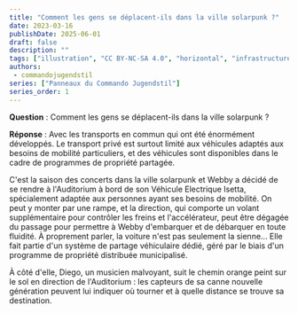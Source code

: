 ```yaml
---
title: "Comment les gens se déplacent-ils dans la ville solarpunk ?"
date: 2023-03-16
publishDate: 2025-06-01
draft: false
description: ""
tags: ["illustration", "CC BY-NC-SA 4.0", "horizontal", "infrastructure", "transport", "city"]
authors:
 - commandojugendstil
series: ["Panneaux du Commando Jugendstil"]
series_order: 1
---
```


**Question** :
Comment les gens se déplacent-ils dans la ville solarpunk ?

**Réponse** :
Avec les transports en commun qui ont été énormément développés. Le transport privé est surtout limité aux véhicules adaptés aux besoins de mobilité particuliers, et des véhicules sont disponibles dans le cadre de programmes de propriété partagée.

C'est la saison des concerts dans la ville solarpunk et Webby a décidé de se rendre à l'Auditorium à bord de son Véhicule Electrique Isetta, spécialement adaptée aux personnes ayant ses besoins de mobilité. On peut y monter par une rampe, et la direction, qui comporte un volant supplémentaire pour contrôler les freins et l'accélérateur, peut être dégagée du passage pour permettre à Webby d'embarquer et de débarquer en toute fluidité. À proprement parler, la voiture n'est pas seulement la sienne... Elle fait partie d'un système de partage véhiculaire dédié, géré par le biais d'un programme de propriété distribuée municipalisé.

À côté d'elle, Diego, un musicien malvoyant, suit le chemin orange peint sur le sol en direction de l'Auditorium : les capteurs de sa canne nouvelle génération peuvent lui indiquer où tourner et à quelle distance se trouve sa destination.
